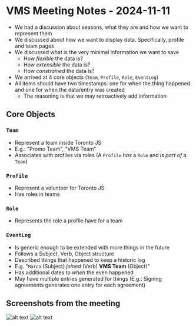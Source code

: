# VMS Meeting Notes - 2024-11-11

- We had a discussion about seasons, what they are and how we want to represent them
- We discussed about how we want to display data. Specifically, profile and team pages
- We discussed what is the very minimal information we want to save
  - How _flexible_ the data is?
  - How _extensible_ the data is?
  - How _constrained_ the data is?
- We arrived at 4 core objects (`Team`, `Profile`, `Role`, `EventLog`)
- All items should have two timestamps: one for when the thing happened and one for when the data/entry was created
  - The reasoning is that we may retroactively add information

## Core Objects

### `Team`

- Represent a team inside Toronto JS
- E.g.: "Promo Team", "VMS Team"
- Associates with profiles via roles (A `Profile` _has_ a `Role` and _is part of_ a `Team`)

### `Profile`

- Represent a volunteer for Toronto JS
- Has roles in teams

### `Role`

- Represents the role a profile have for a team

### `EventLog`

- Is generic enough to be extended with more things in the future
- Follows a Subject, Verb, Object structure
- Described things that happened to keep a historic log
- E.g. "`Marco` (Subject) _joined_ (Verb) **VMS Team** (Object)"
- Has additional dates to _when_ the even happened
- May have multiple entries generated for things (E.g.: Signing agreements generates one entry for each agreement)

## Screenshots from the meeting

![alt text](./Screenshot-2024-11-11-093914.png)
![alt text](./Screenshot-2024-11-11-102232.png)
